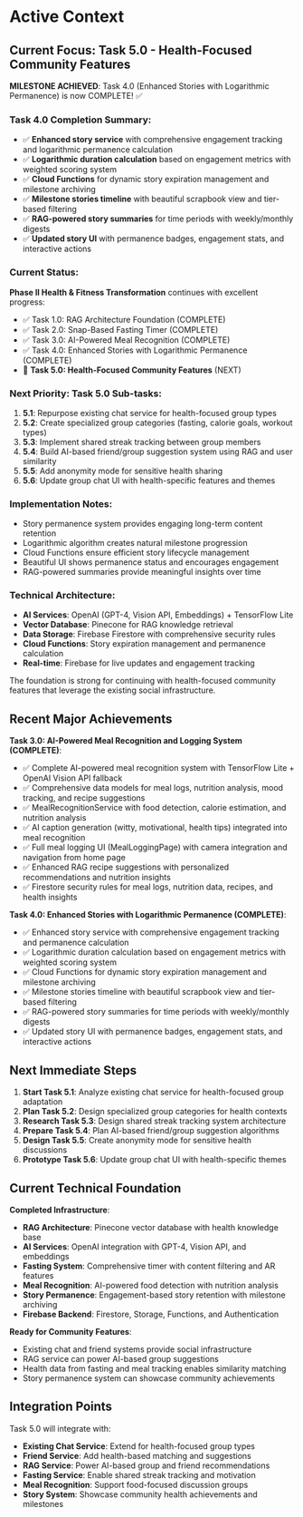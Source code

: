 # Active Context

## Current Focus: Task 5.0 - Health-Focused Community Features

**MILESTONE ACHIEVED**: Task 4.0 (Enhanced Stories with Logarithmic Permanence) is now COMPLETE! ✅

### Task 4.0 Completion Summary:
- ✅ **Enhanced story service** with comprehensive engagement tracking and logarithmic permanence calculation
- ✅ **Logarithmic duration calculation** based on engagement metrics with weighted scoring system
- ✅ **Cloud Functions** for dynamic story expiration management and milestone archiving
- ✅ **Milestone stories timeline** with beautiful scrapbook view and tier-based filtering
- ✅ **RAG-powered story summaries** for time periods with weekly/monthly digests
- ✅ **Updated story UI** with permanence badges, engagement stats, and interactive actions

### Current Status:
**Phase II Health & Fitness Transformation** continues with excellent progress:
- ✅ Task 1.0: RAG Architecture Foundation (COMPLETE)
- ✅ Task 2.0: Snap-Based Fasting Timer (COMPLETE) 
- ✅ Task 3.0: AI-Powered Meal Recognition (COMPLETE)
- ✅ Task 4.0: Enhanced Stories with Logarithmic Permanence (COMPLETE)
- 🎯 **Task 5.0: Health-Focused Community Features** (NEXT)

### Next Priority: Task 5.0 Sub-tasks:
1. **5.1**: Repurpose existing chat service for health-focused group types
2. **5.2**: Create specialized group categories (fasting, calorie goals, workout types)
3. **5.3**: Implement shared streak tracking between group members
4. **5.4**: Build AI-based friend/group suggestion system using RAG and user similarity
5. **5.5**: Add anonymity mode for sensitive health sharing
6. **5.6**: Update group chat UI with health-specific features and themes

### Implementation Notes:
- Story permanence system provides engaging long-term content retention
- Logarithmic algorithm creates natural milestone progression
- Cloud Functions ensure efficient story lifecycle management
- Beautiful UI shows permanence status and encourages engagement
- RAG-powered summaries provide meaningful insights over time

### Technical Architecture:
- **AI Services**: OpenAI (GPT-4, Vision API, Embeddings) + TensorFlow Lite
- **Vector Database**: Pinecone for RAG knowledge retrieval
- **Data Storage**: Firebase Firestore with comprehensive security rules
- **Cloud Functions**: Story expiration management and permanence calculation
- **Real-time**: Firebase for live updates and engagement tracking

The foundation is strong for continuing with health-focused community features that leverage the existing social infrastructure.

## Recent Major Achievements

**Task 3.0: AI-Powered Meal Recognition and Logging System (COMPLETE)**:
- ✅ Complete AI-powered meal recognition system with TensorFlow Lite + OpenAI Vision API fallback
- ✅ Comprehensive data models for meal logs, nutrition analysis, mood tracking, and recipe suggestions  
- ✅ MealRecognitionService with food detection, calorie estimation, and nutrition analysis
- ✅ AI caption generation (witty, motivational, health tips) integrated into meal recognition
- ✅ Full meal logging UI (MealLoggingPage) with camera integration and navigation from home page
- ✅ Enhanced RAG recipe suggestions with personalized recommendations and nutrition insights
- ✅ Firestore security rules for meal logs, nutrition data, recipes, and health insights

**Task 4.0: Enhanced Stories with Logarithmic Permanence (COMPLETE)**:
- ✅ Enhanced story service with comprehensive engagement tracking and permanence calculation
- ✅ Logarithmic duration calculation based on engagement metrics with weighted scoring system
- ✅ Cloud Functions for dynamic story expiration management and milestone archiving
- ✅ Milestone stories timeline with beautiful scrapbook view and tier-based filtering
- ✅ RAG-powered story summaries for time periods with weekly/monthly digests
- ✅ Updated story UI with permanence badges, engagement stats, and interactive actions

## Next Immediate Steps

1. **Start Task 5.1**: Analyze existing chat service for health-focused group adaptation
2. **Plan Task 5.2**: Design specialized group categories for health contexts
3. **Research Task 5.3**: Design shared streak tracking system architecture
4. **Prepare Task 5.4**: Plan AI-based friend/group suggestion algorithms
5. **Design Task 5.5**: Create anonymity mode for sensitive health discussions
6. **Prototype Task 5.6**: Update group chat UI with health-specific themes

## Current Technical Foundation

**Completed Infrastructure**:
- **RAG Architecture**: Pinecone vector database with health knowledge base
- **AI Services**: OpenAI integration with GPT-4, Vision API, and embeddings
- **Fasting System**: Comprehensive timer with content filtering and AR features
- **Meal Recognition**: AI-powered food detection with nutrition analysis
- **Story Permanence**: Engagement-based story retention with milestone archiving
- **Firebase Backend**: Firestore, Storage, Functions, and Authentication

**Ready for Community Features**:
- Existing chat and friend systems provide social infrastructure
- RAG service can power AI-based group suggestions
- Health data from fasting and meal tracking enables similarity matching
- Story permanence system can showcase community achievements

## Integration Points

Task 5.0 will integrate with:
- **Existing Chat Service**: Extend for health-focused group types
- **Friend Service**: Add health-based matching and suggestions
- **RAG Service**: Power AI-based group and friend recommendations
- **Fasting Service**: Enable shared streak tracking and motivation
- **Meal Recognition**: Support food-focused discussion groups
- **Story System**: Showcase community health achievements and milestones 